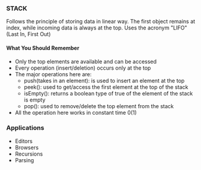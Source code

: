 ### STACK

Follows the principle of storing data in linear way. The first object remains at index, 
while incoming data is always at the top. Uses the acronym "LIFO" (Last In, First Out)

#### What You Should Remember
- Only the top elements are available and can be accessed
- Every operation (insert/deletion) occurs only at the top
- The major operations here are:
    - push(takes in an element): is used to insert an element at the top
    - peek(): used to get/access the first element at the top of the stack
    - isEmpty(): returns a boolean type of true of the element of the stack is empty
    - pop(): used to remove/delete the top element from the stack
- All the operation here works in constant time 0(1)


### Applications
- Editors
- Browsers
- Recursions
- Parsing
